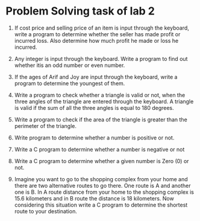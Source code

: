 # Problem Solving task of lab 2

1. If cost price and selling price of an item is input through the keyboard, write a program to
determine whether the seller has made profit or incurred loss. Also determine how much profit
he made or loss he incurred.

2. Any integer is input through the keyboard. Write a program to find out whether itis an odd
number or even number.

3. If the ages of Arif and Joy are input through the keyboard, write a program to determine the
youngest of them.

4. Write a program to check whether a triangle is valid or not, when the three angles of the
triangle are entered through the keyboard. A triangle is valid if the sum of all the three angles is
equal to 180 degrees.

5. Write a program to check if the area of the triangle is greater than the perimeter of the triangle.

6. Write program to determine whether a number is positive or not.

7. Write a C program to determine whether a number is negative or not

8. Write a C program to determine whether a given number is Zero (0) or not.

9. Imagine you want to go to the shopping complex from your home and there are two alternative
routes to go there. One route is A and another one is B. In A route distance from your home to
the shopping complex is 15.6 kilometers and in B route the distance is 18 kilometers. Now
considering this situation write a C program to determine the shortest route to your destination.
